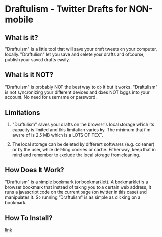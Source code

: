 Draftulism - Twitter Drafts for NON-mobile
==========


What is it?
-----------
"Draftulism" is a little tool that will save your draft tweets on your computer, locally.
"Draftulism" let you save and delete your drafts and ofcourse, publish your saved drafts easily.


What is it NOT?
---------------
"Draftulism" is probably NOT the best way to do it but it works.
"Draftulism" is not syncronizing your different devices and does NOT loggs into your account.
No need for username or password.


Limitations
-----------
1.  "Draftulism" saves your drafts on the browser's local storage which its capacity is limited and this limitation varies by.
	The minimum that i'm aware of is 2.5 MB which is a LOTS OF TEXT.

2.  The local storage can be deleted by different softwares (e.g. ccleaner) or by the user, while deleting cookies or cache.
	Either way, keep that in mind and remember to exclude the local storage from cleaning.


How Does It Work?
-----------------
"Draftulism" is a simple bookmark (or bookmarklet).
A bookmarklet is a browser bookmark that instead of taking you to a certain web address, it runs a javascript code on the current page (on twitter in this case) and manipulates it.
So running "Draftulism" is as simple as clicking on a bookmark.

How To Install?
---------------
<a href="javascript:(function(win,doc){function toArr(like){return Array.prototype.slice.call(like);}function css(elm,obj){for(var k in obj){if(obj.hasOwnProperty(k)){elm.style[k]=obj[k];}}}function createStyleTag(arr){var styleTag=doc.createElement('style');styleTag.id='draft_style';styleTag.innerHTML='';arr.forEach(function(obj,i){var value;var objStyle=obj.style;styleTag.innerHTML+='\n'+obj.selector+'{';for(var key in objStyle){if(objStyle.hasOwnProperty(key)){value=objStyle[key];styleTag.innerHTML+='\n\t'+key+': '+value+';';}}styleTag.innerHTML+='\r}\n';});return styleTag;}var locStor=(function(){win.Storage.prototype.set=function(key,value){this.setItem(key,JSON.stringify(value));};win.Storage.prototype.get=function(key){var value=this.getItem(key);return value %26%26 JSON.parse(value);};return{set:function(key,val){win.localStorage.set(key,val);},get:function(key){return win.localStorage.get(key);}};}());function getDrafts(){var drafts=locStor.get('drafts');return drafts ||[];}function isDraftExist(draft){var drafts=getDrafts();if(drafts.indexOf(draft)> -1){return true;}return false;}function addDraft(draft){var li,ul;var drafts=getDrafts();if(!isDraftExist(draft)){ul=draftsDiv.children[1];drafts.push(draft);locStor.set('drafts',drafts);li=createLI(draft,ul.children.length);ul.insertBefore(li,ul.firstElementChild);}}function delDraft(i){var drafts=getDrafts();var ul=draftsDiv.children[1];var LIs=ul.children;drafts.splice(i,1);locStor.set('drafts',drafts);ul.removeChild(LIs[LIs.length- 1 - i]);toArr(ul.children).forEach(function(li,j){li.dataset.index=LIs.length - 1 - j;});}function createLI(draft,i){var li=doc.createElement('li');li.className='draft_li';li.innerHTML=draft;li.dataset.index=i;li.addEventListener('click',function(){if(overlay.style.display !=='block'){composeBtn.click();}textArea.innerHTML=this.innerHTML;},false);li.addEventListener('dblclick',function(){var deleteDraft=confirm('Are you sure you want to delete this draft%3F');if(deleteDraft){delDraft(this.dataset.index);}},false);return li;}function getTweet(){return textArea.innerHTML.replace(/<[^>]+>/g,'');}function handleDraftBtn(flag){if(flag){draftBtn.style.cursor='pointer';draftBtn.innerHTML='Save Draft';}else{draftBtn.style.cursor='default';draftBtn.innerHTML='Draft Saved';}}function createDraftsDiv(){var drafts=getDrafts();var draftsDiv=doc.createElement('div');var draftsUL=doc.createElement('ul');var title=doc.createElement('div');var tempFrag=doc.createDocumentFragment();if(drafts.length > 0){drafts.forEach(function(draftTxt,i){var li=createLI(draftTxt,i);if(tempFrag.length===0){tempFrag.appendChild(li);}else{tempFrag.insertBefore(li,tempFrag.firstElementChild);}});}css(draftsDiv,{'position':'fixed','top':'20px','right':'20px','color':'white','backgroundColor':'black','zIndex':'99999','padding':'20px','borderRadius':'7px','maxHeight':(window.innerHeight - 20)+'px','overflow':'auto'});title.innerHTML='Draftulism';css(title,{'color':'yellow','textAlign':'center','fontSize':'20px','marginBottom':'8px','cursor':'pointer'});title.addEventListener('dblclick',function(){close();});draftsUL.appendChild(tempFrag);draftsDiv.appendChild(title);draftsDiv.appendChild(draftsUL);draftsDiv.id='draftulism';return draftsDiv;}function createDraftBtn(){var draftBtn=doc.createElement('button');draftBtn.id='saveDraft';draftBtn.innerHTML='Save Draft';draftBtn.addEventListener('click',function(e){var tweet;e.preventDefault();if(this.innerHTML==='Save Draft'){tweet=getTweet();addDraft(tweet);handleDraftBtn(false);}},false);return draftBtn;}function close(){draftsDiv.style.display='none';}var draftulism=doc.getElementById('draftulism');if(draftulism){draftulism.style.display='block';return;}var geo=document.getElementsByClassName('geo-status')[0];geo.style.width='100px';var head=doc.getElementsByTagName('head')[0];var body=doc.getElementsByTagName('body')[0];var composeBtn=doc.getElementById('global-new-tweet-button');var textArea=doc.getElementById('tweet-box-global');var overlay=doc.getElementById('global-tweet-dialog');var draftsDiv=createDraftsDiv();var styleTag=createStyleTag([{selector:'.draft_li',style:{'border-radius':'4px','padding':'2px 5px','cursor':'pointer','text-align':'right'}},{selector:'.draft_li:hover',style:{'background-color':'%23CC253E'}},{selector:'%23saveDraft',style:{'position':'relative','display':'inline-block','padding':'5px 10px','font-size':'13px','font-weight':'bold','line-height':'18px','color':'%23317CB4','text-shadow':'0 1px 1px rgba(255, 255, 255, 0.5)','background-color':'%23EFE7E7','background-repeat':'no-repeat','border':'1px solid rgb(204, 204, 204)','cursor':'pointer','border-radius':'4px','-webkit-box-shadow':'0 1px 0 rgba(255, 255, 255, 0.5)','box-shadow':'0 1px 0 rgba(255, 255, 255, 0.5)'}}]);var draftBtn=createDraftBtn();textArea.addEventListener('keyup',function(){var tweet=getTweet();if(!isDraftExist(tweet)){handleDraftBtn(true);}else{handleDraftBtn(false);}},false);head.appendChild(styleTag);body.appendChild(draftsDiv);var tweetBtn=document.getElementsByClassName('tweet-button')[2];tweetBtn.parentNode.insertBefore(draftBtn,tweetBtn.nextElementSibling);win.draftulism=win.draftulism ||{};win.draftulism.loaded=true;})(this,this.document);"> link </a>

